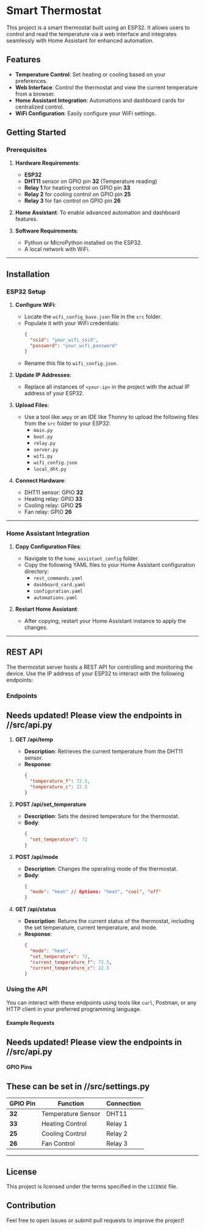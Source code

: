 # Smart Thermostat

This project is a smart thermostat built using an ESP32. It allows users to control and read the temperature via a web interface and integrates seamlessly with Home Assistant for enhanced automation.

## Features

- **Temperature Control**: Set heating or cooling based on your preferences.
- **Web Interface**: Control the thermostat and view the current temperature from a browser.
- **Home Assistant Integration**: Automations and dashboard cards for centralized control.
- **WiFi Configuration**: Easily configure your WiFi settings.

## Getting Started

### Prerequisites

1. **Hardware Requirements**:

   - **ESP32**
   - **DHT11** sensor on GPIO pin **32** (Temperature reading)
   - **Relay 1** for heating control on GPIO pin **33**
   - **Relay 2** for cooling control on GPIO pin **25**
   - **Relay 3** for fan control on GPIO pin **26**

2. **Home Assistant**: To enable advanced automation and dashboard features.

3. **Software Requirements**:
   - Python or MicroPython installed on the ESP32.
   - A local network with WiFi.

---

## Installation

### ESP32 Setup

1. **Configure WiFi**:

   - Locate the `wifi_config_base.json` file in the `src` folder.
   - Populate it with your WiFi credentials:
     ```json
     {
       "ssid": "your_wifi_ssid",
       "password": "your_wifi_password"
     }
     ```
   - Rename this file to `wifi_config.json`.

2. **Update IP Addresses**:

   - Replace all instances of `<your-ip>` in the project with the actual IP address of your ESP32.

3. **Upload Files**:

   - Use a tool like `ampy` or an IDE like Thonny to upload the following files from the `src` folder to your ESP32:
     - `main.py`
     - `boot.py`
     - `relay.py`
     - `server.py`
     - `wifi.py`
     - `wifi_config.json`
     - `local_dht.py`

4. **Connect Hardware**:
   - DHT11 sensor: GPIO **32**
   - Heating relay: GPIO **33**
   - Cooling relay: GPIO **25**
   - Fan relay: GPIO **26**

---

### Home Assistant Integration

1. **Copy Configuration Files**:

   - Navigate to the `home_assistant_config` folder.
   - Copy the following YAML files to your Home Assistant configuration directory:
     - `rest_commands.yaml`
     - `dashboard_card.yaml`
     - `configuration.yaml`
     - `automations.yaml`

2. **Restart Home Assistant**:
   - After copying, restart your Home Assistant instance to apply the changes.

---

## REST API

The thermostat server hosts a REST API for controlling and monitoring the device. Use the IP address of your ESP32 to interact with the following endpoints:

### Endpoints

## Needs updated! Please view the endpoints in /<board>/src/api.py

1. **GET /api/temp**

   - **Description**: Retrieves the current temperature from the DHT11 sensor.
   - **Response**:
     ```json
     {
       "temperature_f": 72.5,
       "temperature_c": 22.5
     }
     ```

2. **POST /api/set_temperature**

   - **Description**: Sets the desired temperature for the thermostat.
   - **Body**:
     ```json
     {
       "set_temperature": 72
     }
     ```

3. **POST /api/mode**

   - **Description**: Changes the operating mode of the thermostat.
   - **Body**:
     ```json
     {
       "mode": "heat" // Options: "heat", "cool", "off"
     }
     ```

4. **GET /api/status**
   - **Description**: Returns the current status of the thermostat, including the set temperature, current temperature, and mode.
   - **Response**:
     ```json
     {
       "mode": "heat",
       "set_temperature": 72,
       "current_temperature_f": 72.5,
       "current_temperature_c": 22.5
     }
     ```

### Using the API

You can interact with these endpoints using tools like `curl`, Postman, or any HTTP client in your preferred programming language.

#### Example Requests

## Needs updated! Please view the endpoints in /<board>/src/api.py

#### GPIO Pins

## These can be set in /<board>/src/settings.py

| GPIO Pin | Function           | Connection |
| -------- | ------------------ | ---------- |
| **32**   | Temperature Sensor | DHT11      |
| **33**   | Heating Control    | Relay 1    |
| **25**   | Cooling Control    | Relay 2    |
| **26**   | Fan Control        | Relay 3    |

---

## License

This project is licensed under the terms specified in the `LICENSE` file.

## Contribution

Feel free to open issues or submit pull requests to improve the project!
